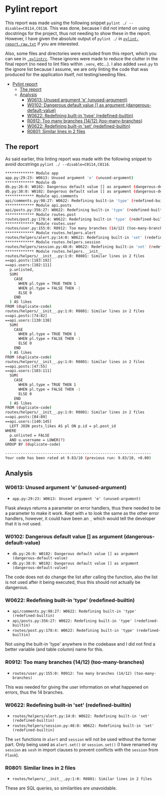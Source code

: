 # Pylint report

This report was made using the following snippet `pylint ./ --disable=C0114,C0116`. This was done, because I did not intend on using docstrings for the project, thus not needing to show these in the report. However, I have given the absolute output of `pylint ./` in [`pylint-report.raw.txt`](./pylint-report.raw.txt) if you are interested.

Also, some files and directories were excluded from this report, which you can see in [`.pylintrc`](./.pylintrc). These ignores were made to reduce the clutter in the final report (no need to lint files within `.venv`, etc...). I also added `seed.py` to the ignore list because I assume, we are only linting the code that was produced for the application itself, not testing/seeding files.

- [Pylint report](#pylint-report)
  - [The report](#the-report)
  - [Analysis](#analysis)
    - [W0613: Unused argument 'e' (unused-argument)](#w0613-unused-argument-e-unused-argument)
    - [W0102: Dangerous default value \[\] as argument (dangerous-default-value)](#w0102-dangerous-default-value--as-argument-dangerous-default-value)
    - [W0622: Redefining built-in 'type' (redefined-builtin)](#w0622-redefining-built-in-type-redefined-builtin)
    - [R0912: Too many branches (14/12) (too-many-branches)](#r0912-too-many-branches-1412-too-many-branches)
    - [W0622: Redefining built-in 'set' (redefined-builtin)](#w0622-redefining-built-in-set-redefined-builtin)
    - [R0801: Similar lines in 2 files](#r0801-similar-lines-in-2-files)

## The report

As said earlier, this linting report was made with the following snippet to avoid docstrings `pylint ./ --disable=C0114,C0116`.

```bash
************* Module app
app.py:29:23: W0613: Unused argument 'e' (unused-argument)
************* Module db
db.py:26:0: W0102: Dangerous default value [] as argument (dangerous-default-value)
db.py:38:0: W0102: Dangerous default value [] as argument (dangerous-default-value)
************* Module api.comments
api/comments.py:98:27: W0622: Redefining built-in 'type' (redefined-builtin)
************* Module api.posts
api/posts.py:356:27: W0622: Redefining built-in 'type' (redefined-builtin)
************* Module routes.post
routes/post.py:178:4: W0622: Redefining built-in 'type' (redefined-builtin)
************* Module routes.user
routes/user.py:155:0: R0912: Too many branches (14/12) (too-many-branches)
************* Module routes.helpers.alert
routes/helpers/alert.py:14:0: W0622: Redefining built-in 'set' (redefined-builtin)
************* Module routes.helpers.session
routes/helpers/session.py:48:0: W0622: Redefining built-in 'set' (redefined-builtin)
************* Module routes.helpers.__init__
routes/helpers/__init__.py:1:0: R0801: Similar lines in 2 files
==api.posts:[183:192]
==api.users:[102:111]
  p.unlisted,
  SUM(
    CASE
      WHEN pl.type = TRUE THEN 1
      WHEN pl.type = FALSE THEN -1
      ELSE 0
    END
  ) AS likes
FROM (duplicate-code)
routes/helpers/__init__.py:1:0: R0801: Similar lines in 2 files
==api.posts:[74:82]
==api.users:[130:138]
  SUM(
    CASE
      WHEN pl.type = TRUE THEN 1
      WHEN pl.type = FALSE THEN -1
      ELSE 0
    END
  ) AS likes
FROM (duplicate-code)
routes/helpers/__init__.py:1:0: R0801: Similar lines in 2 files
==api.posts:[47:55]
==api.users:[103:111]
  SUM(
    CASE
      WHEN pl.type = TRUE THEN 1
      WHEN pl.type = FALSE THEN -1
      ELSE 0
    END
  ) AS likes
FROM (duplicate-code)
routes/helpers/__init__.py:1:0: R0801: Similar lines in 2 files
==api.posts:[84:89]
==api.users:[140:145]
  LEFT JOIN posts_likes AS pl ON p.id = pl.post_id
WHERE
  p.unlisted = FALSE
  AND u.username = LOWER(?)
GROUP BY (duplicate-code)

------------------------------------------------------------------
Your code has been rated at 9.83/10 (previous run: 9.83/10, +0.00)
```

## Analysis

### W0613: Unused argument 'e' (unused-argument)

- `app.py:29:23: W0613: Unused argument 'e' (unused-argument)`

Flask always returns a parameter on error handlers, thus there needed to be a parameter to make it work. Kept with `e` to look the same as the other error handlers, however, it could have been an `_` which would tell the developer that it is not used.


### W0102: Dangerous default value [] as argument (dangerous-default-value)

- `db.py:26:0: W0102: Dangerous default value [] as argument (dangerous-default-value)`
- `db.py:38:0: W0102: Dangerous default value [] as argument (dangerous-default-value)`


The code does not do change the list after calling the function, also the list is not used after it being executed, thus this should not actually be dangerous.


### W0622: Redefining built-in 'type' (redefined-builtin)

- `api/comments.py:98:27: W0622: Redefining built-in 'type' (redefined-builtin)`
- `api/posts.py:356:27: W0622: Redefining built-in 'type' (redefined-builtin)`
- `routes/post.py:178:4: W0622: Redefining built-in 'type' (redefined-builtin)`

Not using the built-in 'type' anywhere in the codebase and I did not find a better variable (and table column) name for this.


### R0912: Too many branches (14/12) (too-many-branches)

- `routes/user.py:155:0: R0912: Too many branches (14/12) (too-many-branches)`

This was needed for giving the user information on what happened on errors, thus the 14 branches.


### W0622: Redefining built-in 'set' (redefined-builtin)

- `routes/helpers/alert.py:14:0: W0622: Redefining built-in 'set' (redefined-builtin)`
- `routes/helpers/session.py:48:0: W0622: Redefining built-in 'set' (redefined-builtin)`

The `set` functions in `alert` and `session` will not be used without the former part. Only being used as `alert.set()` or `session.set()` (I have renamed my `session` as `sesh` in import clauses to prevent conflicts with the `session` from `Flask`).


### R0801: Similar lines in 2 files

- `routes/helpers/__init__.py:1:0: R0801: Similar lines in 2 files`

These are SQL queries, so similarities are unavoidable.
